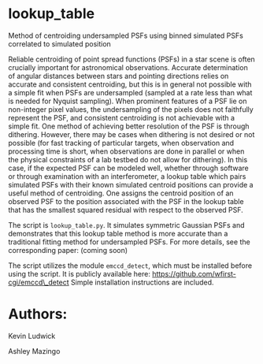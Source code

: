 # lookup_table
Method of centroiding undersampled PSFs using binned simulated PSFs correlated to simulated position

Reliable centroiding of point spread functions (PSFs) in a star scene is often crucially important for astronomical observations.  Accurate determination of angular distances between stars and pointing directions relies on accurate and consistent centroiding, but this is in general not possible with a simple fit when PSFs are undersampled (sampled at a rate less than what is needed for Nyquist sampling).  When prominent features of a PSF lie on non-integer pixel values, the undersampling of the pixels does not faithfully represent the PSF, and consistent centroiding is not achievable with a simple fit.  One method of achieving better resolution of the PSF is through dithering.  However, there may be cases when dithering is not desired or not possible (for fast tracking of particular targets, when observation and processing time is short, when observations are done in parallel or when the physical constraints of a lab testbed do not allow for dithering).  In this case, if the expected PSF can be modeled well, whether through software or through examination with an interferometer, a lookup table which pairs simulated PSFs with their known simulated centroid positions can provide a useful method of centroiding.  One assigns the centroid position of an observed PSF to the position associated with the PSF in the lookup table that has the smallest squared residual with respect to the observed PSF.

The script is `lookup_table.py`.  It simulates symmetric Gaussian PSFs and demonstrates that this lookup table method is more accurate than a traditional fitting method for undersampled PSFs.  For more details, see the corresponding paper:  (coming soon)

The script utilizes the module `emccd_detect`, which must be installed before using the script.  It is publicly available here:
 https://github.com/wfirst-cgi/emccd\_detect
Simple installation instructions are included. 

# Authors:
Kevin Ludwick

Ashley Mazingo

